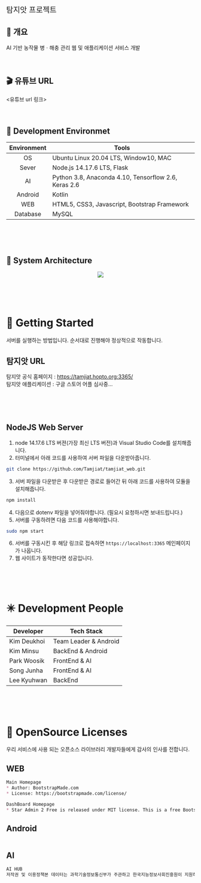 <p style="font-size:20px">탐지앗 프로젝트</p>

## :seedling: 개요
AI 기반 농작물 병ㆍ해충 관리 웹 및 애플리케이션 서비스 개발<br><br><br>

## :clapper: 유튜브 URL
<유튜브 url 링크><br><br><br>

## :deciduous_tree: Development Environmet
|<center>Environment</center>|<center>Tools</center>|
|--------------|------------|
|<center>OS</center>|Ubuntu Linux 20.04 LTS, Window10, MAC|
|<center>Sever</center>|Node.js 14.17.6 LTS, Flask|
|<center>AI</center>|Python 3.8, Anaconda 4.10, Tensorflow 2.6, Keras 2.6|
|<center>Android</center>|Kotlin|
|<center>WEB</center>|HTML5, CSS3, Javascript, Bootstrap Framework|
|<center>Database</center>|MySQL|

<br><br><br>

## :wrench: System Architecture
<p align="center">
<img src="https://user-images.githubusercontent.com/60692339/132666734-c37a09b4-1183-45dc-91ec-1e97e2448b8b.PNG">

</p>

<br><br><br>

# 🌟 Getting Started

서버를 실행하는 방법입니다.
순서대로 진행해야 정상적으로 작동합니다.

## 탐지앗 URL
탐지앗 공식 홈페이지 : https://tamjiat.hopto.org:3365/<br>
탐지앗 애플리케이션 : 구글 스토어 어플 심사중...

<br><br><br>

## NodeJS Web Server

1. node 14.17.6 LTS 버젼(가장 최신 LTS 버전)과 Visual Studio Code를 설치해줍니다.
2.  터미널에서 아래 코드를 사용하여 서버 파일을 다운받아줍니다.
   ```bash
   git clone https://github.com/Tamjiat/tamjiat_web.git 
   ```
3.  서버 파일을 다운받은 후 다운받은 경로로 들어간 뒤 아래 코드를 사용하여 모듈을 설치해줍니다.
   ```bash
   npm install
   ```
4. 다음으로 dotenv 파일을 넣어줘야합니다. (필요시 요청하시면 보내드립니다.)
5.  서버를 구동하려면 다음 코드를 사용해야합니다.
   ```bash
   sudo npm start
   ```
6. 서버를 구동시킨 후 해당 링크로 접속하면 ```https://localhost:3365``` 메인페이지가 나옵니다.
7. 웹 사이트가 동작한다면 성공입니다.

<br><br><br>
# ✴️ Development People
|Developer|Tech Stack|
|------|---|
|Kim Deukhoi|Team Leader & Android
|Kim Minsu|BackEnd & Android
|Park Woosik|FrontEnd & AI
|Song Junha| FrontEnd & AI
|Lee Kyuhwan|BackEnd 

<br><br><br>

# :bookmark_tabs: OpenSource Licenses

우리 서비스에 사용 되는 오픈소스 라이브러리 개발자들에게 감사의 인사를 전합니다.

## WEB

```markdown
Main Homepage
* Author: BootstrapMade.com
* License: https://bootstrapmade.com/license/

DashBoard Homepage
* Star Admin 2 Free is released under MIT license. This is a free Bootstrap 5 admin template developed from BootstrapDash. Feel free to download, use, share, and get creative with it.
```

## Android

```markdown

```

## AI

```markdown
AI HUB
저작권 및 이용정책본 데이터는 과학기술정보통신부가 주관하고 한국지능정보사회진흥원이 지원하는 '인공지능 학습용 데이터 구축사업'으로 구축된 데이터입니다
```
